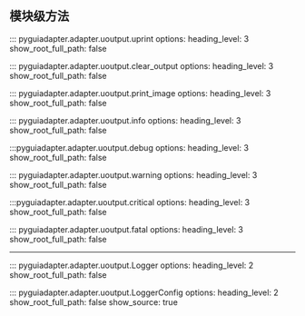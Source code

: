 ## 模块级方法
::: pyguiadapter.adapter.uoutput.uprint
    options:
        heading_level: 3
        show_root_full_path: false

::: pyguiadapter.adapter.uoutput.clear_output
    options:
        heading_level: 3
        show_root_full_path: false

::: pyguiadapter.adapter.uoutput.print_image
    options:
        heading_level: 3
        show_root_full_path: false

::: pyguiadapter.adapter.uoutput.info
    options:
        heading_level: 3
        show_root_full_path: false
        
:::pyguiadapter.adapter.uoutput.debug
    options:
        heading_level: 3
        show_root_full_path: false

::: pyguiadapter.adapter.uoutput.warning
    options:
        heading_level: 3
        show_root_full_path: false
        
:::pyguiadapter.adapter.uoutput.critical
    options:
        heading_level: 3
        show_root_full_path: false


::: pyguiadapter.adapter.uoutput.fatal
    options:
        heading_level: 3
        show_root_full_path: false

---

::: pyguiadapter.adapter.uoutput.Logger
    options:
        heading_level: 2
        show_root_full_path: false


::: pyguiadapter.adapter.uoutput.LoggerConfig
    options:
        heading_level: 2
        show_root_full_path: false
        show_source: true
        
        